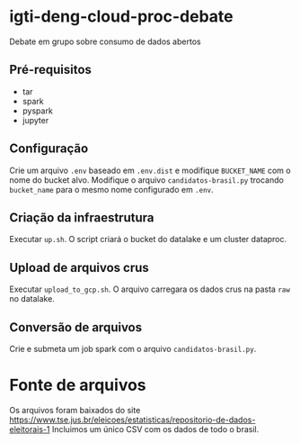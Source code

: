 # igti-deng-cloud-proc-debate
Debate em grupo sobre consumo de dados abertos

## Pré-requisitos

- tar
- spark
- pyspark
- jupyter

## Configuração

Crie um arquivo `.env` baseado em `.env.dist` e modifique `BUCKET_NAME` com o nome do bucket alvo.
Modifique o arquivo `candidatos-brasil.py` trocando `bucket_name` para o mesmo nome configurado em `.env`.

## Criação da infraestrutura

Executar `up.sh`. O script criará o bucket do datalake e um cluster dataproc.

## Upload de arquivos crus

Executar `upload_to_gcp.sh`. O arquivo carregara os dados crus na pasta `raw` no datalake.

## Conversão de arquivos

Crie e submeta um job spark com o arquivo `candidatos-brasil.py`.

# Fonte de arquivos

Os arquivos foram baixados do site https://www.tse.jus.br/eleicoes/estatisticas/repositorio-de-dados-eleitorais-1
Incluimos um único CSV com os dados de todo o brasil.
